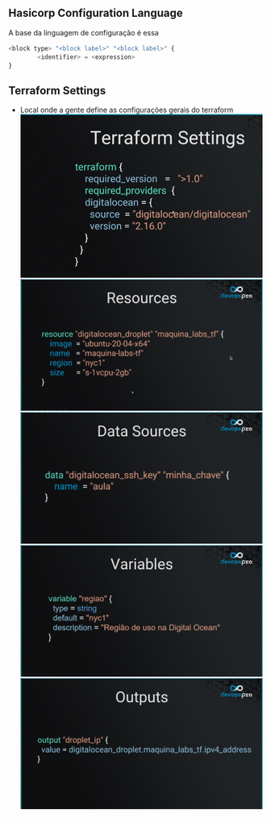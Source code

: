 ## Hasicorp Configuration Language

A base da linguagem de configuração é essa 

```terraform
<block type> "<block label>" "<block label>" {
		<identifier> = <expression>
}
```



## Terraform Settings

- Local onde a gente define as configurações gerais do terraform
![](assets/Pasted%20image%2020240913144959.png)![](assets/Pasted%20image%2020240913175423.png)
![](assets/Pasted%20image%2020240913175430.png)
![](assets/Pasted%20image%2020240913175602.png)
![](assets/Pasted%20image%2020240913175659.png)

